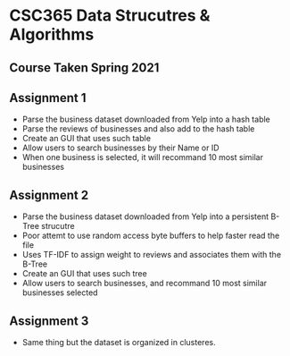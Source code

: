 # CSC365 Data Strucutres & Algorithms
 
## Course Taken Spring 2021

## Assignment 1
- Parse the business dataset downloaded from Yelp into a hash table
- Parse the reviews of businesses and also add to the hash table
- Create an GUI that uses such table
- Allow users to search businesses by their Name or ID
- When one business is selected, it will recommand 10 most similar businesses

## Assignment 2
- Parse the business dataset downloaded from Yelp into a persistent B-Tree strucutre
- Poor attemt to use random access byte buffers to help faster read the file
- Uses TF-IDF to assign weight to reviews and associates them with the B-Tree
- Create an GUI that uses such tree
- Allow users to search businesses, and recommand 10 most similar businesses selected

## Assignment 3
- Same thing but the dataset is organized in clusteres.
